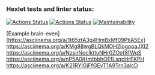 ### Hexlet tests and linter status:
[![Actions Status](https://github.com/vvpeters/frontend-project-lvl1/workflows/hexlet-check/badge.svg)](https://github.com/vvpeters/frontend-project-lvl1/actions)
[![Actions Status](https://github.com/vvpeters/frontend-project-lvl1/workflows/Node%20CI/badge.svg)](https://github.com/vvpeters/frontend-project-lvl1/actions)
[![Maintainability](https://api.codeclimate.com/v1/badges/a99a88d28ad37a79dbf6/maintainability)](https://codeclimate.com/github/codeclimate/codeclimate/maintainability)

[Example brain-even] [https://asciinema.org/a/1t65ztA3g4HmBxMf09PtiA5Ex]
https://asciinema.org/a/KMg88wgBLQkMOH2IogpoaJXI2
https://asciinema.org/a/NzsnNoclkttuNHr0ZOof8fWqS
https://asciinema.org/a/nP5A0jHmtbbhOEfLsqcHrFKPH
https://asciinema.org/a/K21RYIGjFfGEvT1A9Trn3alcD
